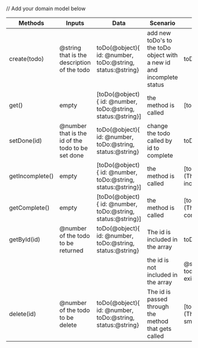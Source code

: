 // Add your domain model below

| Methods         | Inputs                                            | Data                                                        | Scenario                                                              | Outputs                                    |
|-----------------|---------------------------------------------------|-------------------------------------------------------------|-----------------------------------------------------------------------|--------------------------------------------|
| create(todo)    | @string that is the description of the todo       | toDo(@object){ id: @number, toDo:@string, status:@string}   | add new toDo's to the toDo object with a new id and incomplete status | toDo(@object)                              |
| get()           | empty                                             | [toDo(@object){ id: @number, toDo:@string, status:@string}] | the method is called                                                  | [toDo(@object)]                            |
| setDone(id)     | @number that is the id of the todo to be set done | toDo(@object){ id: @number, toDo:@string, status:@string}   | change the todo called by id to complete                              | toDo(@object)                              |
| getIncomplete() | empty                                             | [toDo(@object){ id: @number, toDo:@string, status:@string}] | the method is called                                                  | [toDo(@object)] (The status is incomplete) |
| getComplete()   | empty                                             | [toDo(@object){ id: @number, toDo:@string, status:@string}] | the method is called                                                  | [toDo(@object)] (The status is complete)   |
| getById(id)     | @number of the todo to be returned                | toDo(@object){ id: @number, toDo:@string, status:@string}   | The id is included in the array                                       | toDo(@object)                              |
|                 |                                                   |                                                             | the id is not included in the array                                   | @string(The todo does not exist)           |
| delete(id)      | @number of the todo to be delete                  | toDo(@object){ id: @number, toDo:@string, status:@string}   | The id is passed through the method that gets called                  | [toDo(@object)] (The array gets smaller)   |